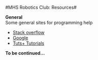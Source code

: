 #MHS Robotics Club: Resources#

<b>General</b></br>
Some general sites for programming help
<ul>
	<li><a href="https://stackoverflow.com/">Stack overflow</a></li>
	<li><a href="https://google.com">Google</a></li>
	<li><a href="http://tutsplus.com/">Tuts+ Tutorials</a></li>
</ul>

<b>To be continued...</b>